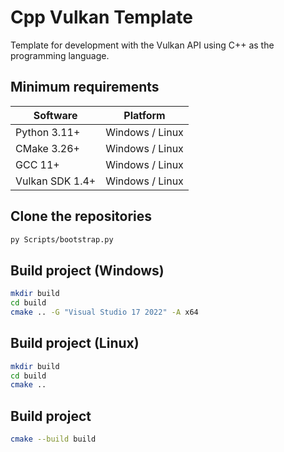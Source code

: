 # Cpp Vulkan Template

Template for development with the Vulkan API using C++ as the programming language.

## Minimum requirements

| Software        | Platform        |
| --------------- | --------------- |
| Python 3.11+    | Windows / Linux |
| CMake 3.26+     | Windows / Linux |
| GCC 11+         | Windows / Linux |
| Vulkan SDK 1.4+ | Windows / Linux |

## Clone the repositories

```bash
py Scripts/bootstrap.py
```

## Build project (Windows)

```bash
mkdir build
cd build
cmake .. -G "Visual Studio 17 2022" -A x64
```

## Build project (Linux)

```bash
mkdir build
cd build
cmake ..
```

## Build project

```bash
cmake --build build
```